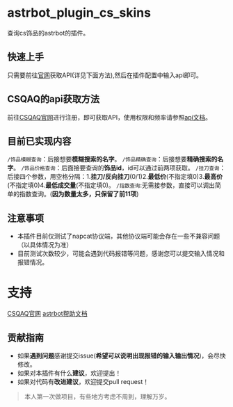 # astrbot_plugin_cs_skins 

查询cs饰品的astrbot的插件。

## 快速上手
只需要前往[官网](https://csqaq.com/)获取API(详见下面方法),然后在插件配置中输入api即可。

## CSQAQ的api获取方法

前往[CSQAQ官网](https://csqaq.com/)进行注册，即可获取API，使用权限和频率请参照[api文档](https://docs.csqaq.com/)。

## 目前已实现内容
`/饰品模糊查询`：后接想要**模糊搜索的名字**。
`/饰品精确查询`：后接想要**精确搜索的名字**。
`/饰品价格查询`：后面接要查询的**饰品id**，id可以通过前两项获取。
`/挂刀查询`：后接四个参数，用空格分隔：1.**挂刀/反向挂刀**(0/1)2.**最低价**(不指定填0)3.**最高价**(不指定填0)4.**最低成交量**(不指定填0)。
`/指数查询`:无需接参数，直接可以调出简单的指数查询。(**因为数量太多，只保留了前11项**)

## 注意事项
* 本插件目前仅测试了napcat协议端，其他协议端可能会存在一些不兼容问题（以具体情况为准）
* 目前测试次数较少，可能会遇到代码报错等问题，感谢您可以提交输入情况和报错情况。

# 支持

[CSQAQ官网](https://csqaq.com/)
[astrbot帮助文档](https://astrbot.app)

## 贡献指南
* 如果**遇到问题**感谢提交issue(**希望可以说明出现报错的输入输出情况**)，会尽快修改。
* 如果对本插件有什么**建议**，欢迎提出！
* 如果对代码有**改进建议**，欢迎提交pull request！
> 本人第一次做项目，有些地方考虑不周到，理解万岁。